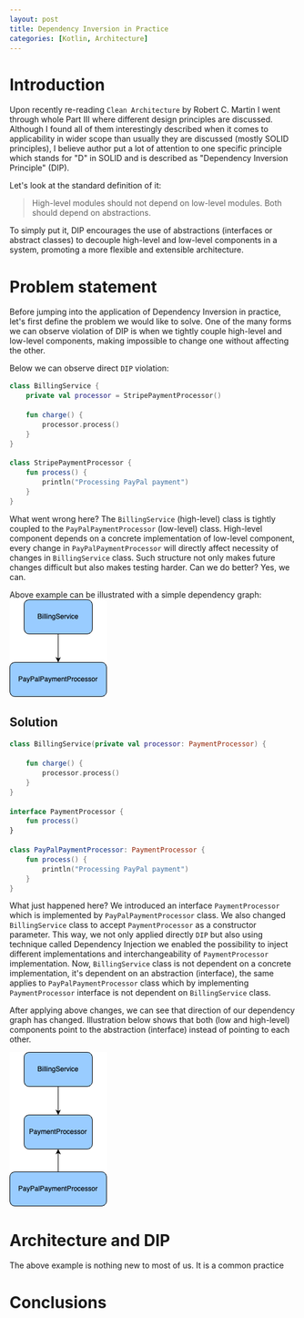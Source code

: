 ```yaml
---
layout: post
title: Dependency Inversion in Practice
categories: [Kotlin, Architecture]
---
```


# Introduction
Upon recently re-reading `Clean Architecture` by Robert C. Martin I went through whole Part III where different
design principles are discussed. Although I found all of them interestingly described when it comes to applicability
in wider scope than usually they are discussed (mostly SOLID principles), I believe author put a lot of attention to
one specific principle which stands for "D" in SOLID and is described as "Dependency Inversion Principle" (DIP).

Let's look at the standard definition of it:
> High-level modules should not depend on low-level modules. Both should depend on abstractions.

To simply put it, DIP encourages the use of abstractions (interfaces or abstract classes) to decouple high-level
and low-level components in a system, promoting a more flexible and extensible architecture.

# Problem statement
Before jumping into the application of Dependency Inversion in practice, let's first define the problem we would like
to solve. One of the many forms we can observe violation of DIP is when we tightly couple high-level and low-level
components, making impossible to change one without affecting the other.

Below we can observe direct `DIP` violation:

```kotlin
class BillingService {
    private val processor = StripePaymentProcessor()

    fun charge() {
        processor.process()
    }
}

class StripePaymentProcessor {
    fun process() {
        println("Processing PayPal payment")
    }
}
```

What went wrong here? The `BillingService` (high-level) class is tightly coupled to the `PayPalPaymentProcessor`
(low-level) class. High-level component depends on a concrete implementation of low-level component, every change
in `PayPalPaymentProcessor` will directly affect necessity of changes in `BillingService` class. Such structure 
not only makes future changes difficult but also makes testing harder. Can we do better? Yes, we can.

Above example can be illustrated with a simple dependency graph:
![Before refactoring](../assets/dip/dip-before-refactoring.png "DIP violation")


## Solution

```kotlin
class BillingService(private val processor: PaymentProcessor) {
    
    fun charge() {
        processor.process()
    }
}

interface PaymentProcessor {
    fun process()
}

class PayPalPaymentProcessor: PaymentProcessor {
    fun process() {
        println("Processing PayPal payment")
    }
}
```

What just happened here? We introduced an interface `PaymentProcessor` which is implemented by `PayPalPaymentProcessor` 
class. We also changed `BillingService` class to accept `PaymentProcessor` as a constructor parameter. This way,
we not only applied directly `DIP` but also using technique called Dependency Injection we enabled the possibility to
inject different implementations and interchangeability of `PaymentProcessor` implementation. Now, `BillingService`
class is not dependent on a concrete implementation, it's dependent on an abstraction (interface), the same applies
to `PayPalPaymentProcessor` class which by implementing `PaymentProcessor` interface is not dependent
on `BillingService` class.

After applying above changes, we can see that direction of our dependency graph has changed. Illustration below shows
that both (low and high-level) components point to the abstraction (interface) instead of pointing to each other.

![After refactoring](../assets/dip/dip-after-refactoring.png "Dependency graph after refactoring")

# Architecture and DIP

The above example is nothing new to most of us. It is a common practice

# Conclusions